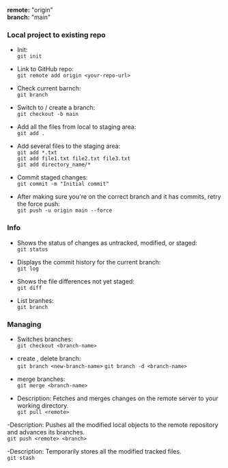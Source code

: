 <b>remote:</b> "origin"<br>
<b>branch:</b> "main"<br>

### Local project to existing repo

- Init:<br>
`git init`

- Link to GitHub repo:<br>
`git remote add origin <your-repo-url>`

- Check current barnch:<br>
`git branch`

- Switch to / create a branch:<br>
`git checkout -b main`

- Add all the files from local to staging area:<br>
`git add .`

- Add several files to the staging area:<br>
`git add *.txt`<br>
`git add file1.txt file2.txt file3.txt`<br>
`git add directory_name/*`<br>

- Commit staged changes:<br>
`git commit -m "Initial commit"`

- After making sure you're on the correct branch and it has commits, retry the force push:<br>
`git push -u origin main --force`

### Info

- Shows the status of changes as untracked, modified, or staged:<br>
`git status`

- Displays the commit history for the current branch:<br>
`git log`

- Shows the file differences not yet staged:<br>
`git diff`

- List branhes:<br>
`git branch`

### Managing

- Switches branches:<br>
`git checkout <branch-name>`

- create , delete branch:<br>
`git branch <new-branch-name>` `git branch -d <branch-name>`

- merge branches:<br>
`git merge <branch-name>`

- Description: Fetches and merges changes on the remote server to your working directory.<br>
`git pull <remote>`

-Description: Pushes all the modified local objects to the remote repository and advances its branches.<br>
`git push <remote> <branch>`

-Description: Temporarily stores all the modified tracked files.<br>
`git stash`





